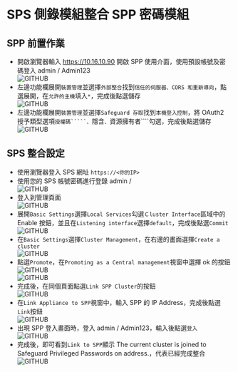 # SPS 側錄模組整合 SPP 密碼模組

## SPP 前置作業

- 開啟瀏覽器輸入 https://10.16.10.90 開啟 SPP 使用介面，使用預設帳號及密碼登入 admin / Admin123<br>
  ![GITHUB](/images/spp/spp_web/1.png "SPP 使用介面")<br>
- 左邊功能欄展開````裝置管理````並選擇````外部整合````找到````信任的伺服器、CORS 和重新導向````，點選展開，在````允許的主機````填入````*````，完成後點選儲存<br>
  ![GITHUB](/images/sppsps/1.png "SPP 使用介面")<br>
- 左邊功能欄展開````裝置管理````並選擇````Safeguard 存取````找到````本機登入控制````，將 OAuth2 授予類型選項````授權碼`````、````隱含````、````資源擁有者````勾選，完成後點選儲存<br>
  ![GITHUB](/images/sppsps/2.png "SPP 使用介面")<br>

## SPS 整合設定

- 使用瀏覽器登入 SPS 網址 ````https://<你的IP>````<br>
- 使用您的 SPS 帳號密碼進行登錄 admin / <your password><br>
  ![GITHUB](/images/sppsps/3.png "SPP 使用介面")<br>
- 登入到管理頁面<br>
  ![GITHUB](/images/sppsps/4.png "SPP 使用介面")<br>
- 展開````Basic Settings````選擇````Local Services````勾選````Ｃluster Interface````區域中的 Enable 按鈕，並且在````Listening interface````選擇````default````，完成後點選````Commit````<br>
  ![GITHUB](/images/sppsps/5.png "SPP 使用介面")<br>
- 在````Basic Settings````選擇````Cluster Management````，在右邊的畫面選擇````Create a cluster````<br>
  ![GITHUB](/images/sppsps/6.png "SPP 使用介面")<br>
- 點選````Promote````，在````Promoting as a Central management````視窗中選擇 ok 的按鈕<br>
  ![GITHUB](/images/sppsps/7.png "SPP 使用介面")<br>
  ![GITHUB](/images/sppsps/8.png "SPP 使用介面")<br>
- 完成後，在同個頁面點選````Link SPP Cluster````的按鈕<br>
  ![GITHUB](/images/sppsps/9.png "SPP 使用介面")<br>
- 在````Link Appliance to SPP````視窗中，輸入 SPP 的 IP Address，完成後點選````Link````按鈕<br>
  ![GITHUB](/images/sppsps/10.png "SPP 使用介面")<br>
- 出現 SPP 登入畫面時，登入 admin / Admin123，輸入後點選````登入````<br>
  ![GITHUB](/images/sppsps/11.png "SPP 使用介面")<br>
- 完成後，即可看到````Link to SPP````顯示 The current cluster is joined to Safeguard Privileged Passwords on <your IP> address.，代表已經完成整合<br>
  ![GITHUB](/images/sppsps/12.png "SPP 使用介面")<br>